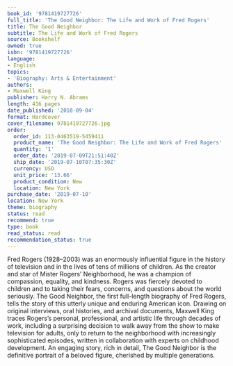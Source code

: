 ```yaml
---
book_id: '9781419727726'
full_title: 'The Good Neighbor: The Life and Work of Fred Rogers'
title: The Good Neighbor
subtitle: The Life and Work of Fred Rogers
source: Bookshelf
owned: true
isbn: '9781419727726'
language:
- English
topics:
- 'Biography: Arts & Entertainment'
authors:
- Maxwell King
publisher: Harry N. Abrams
length: 416 pages
date_published: '2018-09-04'
format: Hardcover
cover_filename: 9781419727726.jpg
order:
  order_id: 113-0463519-5459411
  product_name: 'The Good Neighbor: The Life and Work of Fred Rogers'
  quantity: '1'
  order_date: '2019-07-09T21:51:40Z'
  ship_date: '2019-07-10T07:35:30Z'
  currency: USD
  unit_price: '13.66'
  product_condition: New
  location: New York
purchase_date: '2019-07-10'
location: New York
theme: biography
status: read
recommend: true
type: book
read_status: read
recommendation_status: true
---
```

Fred Rogers (1928–2003) was an enormously influential figure in the history of television and in the lives of tens of millions of children. As the creator and star of Mister Rogers’ Neighborhood, he was a champion of compassion, equality, and kindness. Rogers was fiercely devoted to children and to taking their fears, concerns, and questions about the world seriously.
The Good Neighbor, the first full-length biography of Fred Rogers, tells the story of this utterly unique and enduring American icon. Drawing on original interviews, oral histories, and archival documents, Maxwell King traces Rogers’s personal, professional, and artistic life through decades of work, including a surprising decision to walk away from the show to make television for adults, only to return to the neighborhood with increasingly sophisticated episodes, written in collaboration with experts on childhood development. An engaging story, rich in detail, The Good Neighbor is the definitive portrait of a beloved figure, cherished by multiple generations.
